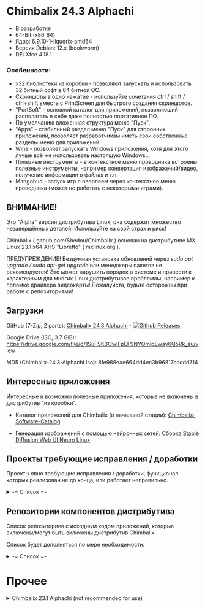 # Chimbalix 24.3 Alphachi
* В разработке
* 64-Bit (x86_64)
* Ядро: 6.9.10-1-liquorix-amd64
* Версия Debian: 12.x (bookworm)
* DE: Xfce 4.18.1
### Особенности:
* x32 библиотеки из коробки - позволяют запускать и использовать 32 битный софт в 64 битной ОС.
* Скриншоты в одно нажатие - используйте сочетания ctrl / shift / ctrl+shift вместе с PrintScreen для быстрого создания скриншотов.
* "PortSoft" - основной каталог для приложений, позволяющий располагать в себе даже полностью портативное ПО.
* По умолчанию вложенная структура меню "Пуск".
* "Apps" - стабильный раздел меню "Пуск" для сторонних приложений, позволяет разработчикам иметь свои собственные разделы меню для приложений.
* Wine - позволяет запускать Windows приложения, хотя для этого лучше всё же использовать настоящую Windows...
* Полезные инструменты - в контекстное меню проводника встроены полезные инструменты, например конвертация изображений/видео, получение информации о файлах и т.п.
* Mangohud - запуск игр с оверлеем через контекстное меню проводника (может не работать с некоторыми играми).

## ВНИМАНИЕ!

Это "Alpha" версия дистрибутива Linux, она содержит множество незавершённых деталей! Используйте на свой страх и риск!

Chimbalix ( github.com/Shedou/Chimbalix ) основан на дистрибутиве MX Linux 23.1 x64 AHS "Libretto" ( mxlinux.org ).

ПРЕДУПРЕЖДЕНИЕ! Бездумная установка обновлений через *sudo apt upgrade / sudo apt-get upgrade* или менеджеры пакетов не рекомендуется! Это может нарушить порядок в системе и привести к характерным для многих Linux дистрибутивов проблемам, например к поломке драйвера видеокарты! Пожалуйста, будьте осторожны при работе с репозиториями!

## Загрузки

GitHub (7-Zip, 2 parts): [Chimbalix 24.3 Alphachi](https://github.com/Shedou/Chimbalix/releases/tag/Chimbalix_243) - [![Github Releases](https://img.shields.io/github/downloads/Shedou/Chimbalix/Chimbalix_243/total.svg)](https://github.com/Shedou/Chimbalix/releases/tag/Chimbalix_243)

Google Drive (ISO, 3.7 GiB): https://drive.google.com/file/d/1SuFSK3OwIFpEF9NYQmipEway6Q5Rk_au/view

MD5 (Chimbalix-24.3-Alphachi.iso): 8fe988eae664dd4ec3b96817ccddd714

## Интересные приложения
Интересные и возможно полезные приложения, которые не включены в дистрибутив "из коробки".

* Каталог приложений для Chimbalix (в начальной стадии): [Chimbalix-Software-Catalog](https://github.com/Shedou/Chimbalix-Software-Catalog)

* Генерация изображений с помощью нейронных сетей: [Сборка Stable Diffusion Web UI Neuro Linux](https://github.com/Shedou/Neuro/tree/main/SD_WEBUI_Neuro_Linux)


## Проекты требующие исправления / доработки
Проекты явно требующие исправления / доработки, функционал которых реализован не до конца, или работает неправильно.

<details>
  <summary>-= Список =-</summary>

* Скрипты для Chimbalix: [chimbalix-scripts](https://github.com/Shedou/chimbalix-scripts)

</details>

## Репозитории компонентов дистрибутива
Список репозиториев с исходным кодом приложений, которые включены/могут быть включены дистрибутив Chimbalix.

Список будет дополняться по мере необходимости.

<details>
  <summary>-= Список =-</summary>

* Скрипты для Chimbalix: [chimbalix-scripts](https://github.com/Shedou/chimbalix-scripts)
* Программа установки дистрибутива: [chimbalix-installer](https://github.com/Shedou/chimbalix-installer)
* Программа создания ISO образа дистрибутива: [chimbalix-snapshot](https://github.com/Shedou/chimbalix-snapshot)
* Анализатор использованного места на дисках Baobab: [chimbalix-baobab](https://github.com/Shedou/chimbalix-baobab)

</details>

# Прочее
<details>
  <summary>Chimbalix 23.1 Alphachi (not recommended for use)</summary>

# Chimbalix 23.1 Alphachi (not recommended for use)
* Kernel: 6.5.0-1mx-ahs-amd64
* Debian Version: 12.2 (bookworm)
* DE: Xfce 4.18.1
* GTK: 3.24.38
### Base Software

<details>
  <summary>Base Software</summary>

* File Managers: Thunar, Midnight Commander (CLI).
* Archivers: Ark, Engrampa, File Roller.
* Task Managers: System Monitoring Center, Xfce, Htop (CLI)
* Web Browsers: Firefox, MX Viewer.
* Office: LibreOffice.
* Image Viewer: Nomacs.
* Media Player: VLC.
* Text Editors: FeatherPad, Midnight Commander (CLI), Nano (CLI).
* Image Editors: Krita, RawTherapee.
* Audio Editor: Audacity.
* Video Editor: KDEnLive.
* 3D Modelling: Blender.
* IDE: Geany.
* Benchmarks: ChimbaBench, KDiskMark, HardInfo.
* Wine: Staging 8.12, Winetricks, custom wine prefix.

</details>

## WARNING!

This is the "Alpha" version of the Linux distribution, it contains a lot of unfinished things! Use at your own risk!

Chimbalix 23.1 "Alphachi" ( github.com/Shedou/Chimbalix ) is based on MX Linux 23.1 x64 AHS "Libretto" ( mxlinux.org )

ATTENTION! Installing updates via *sudo apt upgrade / sudo apt-get upgrade* or through the update center is highly not recommended!

## Downloads

### Google Drive (64-bit, ISO, 3.7 GiB): https://drive.google.com/drive/folders/1vJwvMnvEqnk92MZ_dmQpAaB9BEUCt03L

### GitHub (64-bit, 7-Zip, 2 parts): [Chimbalix 23.1 Alphachi](https://github.com/Shedou/Chimbalix/releases/tag/Chimbalix_v1) - [![Github Releases](https://img.shields.io/github/downloads/Shedou/Chimbalix/Chimbalix_v1/total.svg)](https://github.com/Shedou/Chimbalix/releases/tag/Chimbalix_v1)

### Service Packs:
[Chimbalix 23.1 Alphachi - Service Pack 1](https://github.com/Shedou/Chimbalix/releases/tag/Chimbalix_v1_sp1) - [![Github Releases](https://img.shields.io/github/downloads/Shedou/Chimbalix/Chimbalix_v1_sp1/total.svg)](https://github.com/Shedou/Chimbalix/releases/tag/Chimbalix_v1_sp1)

## Visuals

|![IMG_20231231_205657](https://github.com/Shedou/Chimbalix/assets/19572158/82976618-a74b-4911-9e6f-cf3a6ed5f6d7)|![IMG_20231231_210146_1](https://github.com/Shedou/Chimbalix/assets/19572158/f0528658-7330-445a-937d-8ddb6771c94b)|![IMG_20231231_210235](https://github.com/Shedou/Chimbalix/assets/19572158/eb6c2bb8-91c9-407d-9123-b51eeb295e4c)|![IMG_20231231_210314](https://github.com/Shedou/Chimbalix/assets/19572158/b8c409b6-6e8c-44ac-b301-6ac7f6840993)|
|-|-|-|-|

</details>
